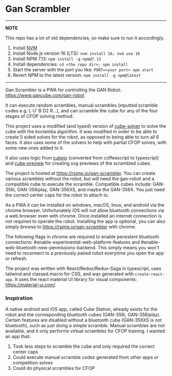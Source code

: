 # Gan Scrambler

---
**NOTE**

This repo has a lot of old dependencies, so make sure to run it accordingly.

1. Install [NVM](https://github.com/nvm-sh/nvm)
2. Install Node.js version 16 (LTS): `nvm install 16; nvm use 16`
3. Install NPM 7.13: `npm install -g npm@7.13`
4. Install dependencies: `cd <the repo dir>; npm install`
5. Start the server with the port you like: `PORT=<your port> npm start`
6. Revert NPM to the latest version: `npm install -g npm@latest`

---

Gan Scrambler is a PWA for controlling the GAN Robot: https://www.gancube.com/gan-robot

It can execute random scrambles, manual scrambles (inputted scramble codes e.g. L U' B D2 R...), and can scramble the cube for any of the four stages of CFOP solving method.

This project uses a modified (and typed) version of [cube-solver](https://github.com/torjusti/cube-solver) to solve the cube with the kociemba algorithm. It was modified in order to be able to create 5 sided solves for the robot, as opposed to being able to turn all 6 faces. It also uses some of the solvers to help with partial CFOP solves, with some new ones added to it.

It also uses logic from [cubejs](https://github.com/ldez/cubejs) (converted from coffeescript to typescript) and [cube-preview](https://www.npmjs.com/package/cube-preview) for creating svg previews of the scrambled cubes.

The project is hosted at https://rsimp.io/gan-scrambler. You can create various scrambles without the robot, but will need the gan-robot and a compatible cube to execute the scramble. Compatible cubes include: GAN-356i, GAN-356iplay, GAN-356XS, and maybe the GAN-356X. You just need the correct center caps for the robot to attach to.

As a PWA it can be installed on windows, macOS, linux, and android via the chrome browser. Unfortunately iOS will not allow bluetooth connections via a web browser even with chrome. Once installed an internet connection is not required to operate the robot. Installing the app is optional, you can also simply browse to https://rsimp.io/gan-scrambler with chrome.

The following flags in chrome are required to enable persistent bluetooth connections: #enable-experimental-web-platform-features and #enable-web-bluetooth-new-permissions-backend. This simply means you won't need to reconnect to a previously paired robot everytime you open the app or refresh.

The project was written with React/Redux/Redux-Saga in typescript, uses tailwind and classed.macro for CSS, and was generated with `create-react-app`. It uses the react material UI library for visual components: https://material-ui.com/

### Inspiration
A native android and iOS app, called Cube Station, already exists for the robot and the corresponding bluetooth cubes (GAN-356i, GAN-356iplay). Certain features are disabled without a bluetooth cube (GAN-356XS is not bluetooth), such as just doing a simple scramble. Manual scrambles are not available, and it only performs virtual scrambles for CFOP training.
I wanted an app that:
1. Took less steps to scramble the cube and only required the correct center caps
2. Could execute manual scramble codes generated from other apps or competition solves
3. Could do physical scrambles for CFOP
